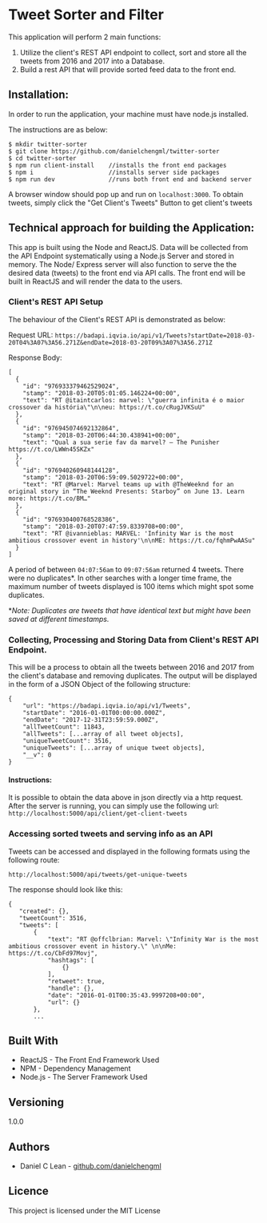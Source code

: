 # Tweet Sorter and Filter

This application will perform 2 main functions:

1.  Utilize the client's REST API endpoint to collect, sort and store all the tweets from 2016 and 2017 into a Database.
1.  Build a rest API that will provide sorted feed data to the front end.

## Installation:

In order to run the application, your machine must have node.js installed.

The instructions are as below:

```
$ mkdir twitter-sorter
$ git clone https://github.com/danielchengml/twitter-sorter
$ cd twitter-sorter
$ npm run client-install    //installs the front end packages
$ npm i                     //installs server side packages
$ npm run dev               //runs both front end and backend server
```

A browser window should pop up and run on `localhost:3000`. To obtain tweets, simply click the "Get Client's Tweets" Button to get client's tweets

## Technical approach for building the Application:

This app is built using the Node and ReactJS. Data will be collected from the API Endpoint systematically using a Node.js Server and stored in memory. The Node/ Express server will also function to serve the the desired data (tweets) to the front end via API calls. The front end will be built in ReactJS and will render the data to the users.

### Client's REST API Setup

The behaviour of the Client's REST API is demonstrated as below:

Request URL:
`https://badapi.iqvia.io/api/v1/Tweets?startDate=2018-03-20T04%3A07%3A56.271Z&endDate=2018-03-20T09%3A07%3A56.271Z`

Response Body:

```
[
  {
    "id": "976933379462529024",
    "stamp": "2018-03-20T05:01:05.146224+00:00",
    "text": "RT @itaintcarlos: marvel: \"guerra infinita é o maior crossover da história\"\n\neu: https://t.co/cRugJVKSuU"
  },
  {
    "id": "976945074692132864",
    "stamp": "2018-03-20T06:44:30.438941+00:00",
    "text": "Qual a sua serie fav da marvel? — The Punisher https://t.co/LWWn45SKZx"
  },
  {
    "id": "976940260948144128",
    "stamp": "2018-03-20T06:59:09.5029722+00:00",
    "text": "RT @Marvel: Marvel teams up with @TheWeeknd for an original story in “The Weeknd Presents: Starboy” on June 13. Learn more: https://t.co/BM…"
  },
  {
    "id": "976930400768528386",
    "stamp": "2018-03-20T07:47:59.8339708+00:00",
    "text": "RT @ivannieblas: MARVEL: 'Infinity War is the most ambitious crossover event in history'\n\nME: https://t.co/fqhmPwAASu"
  }
]
```

A period of between `04:07:56am` to `09:07:56am` returned 4 tweets. There were no duplicates\*. In other searches with a longer time frame, the maximum number of tweets displayed is 100 items which might spot some duplicates.

\*_Note: Duplicates are tweets that have identical text but might have been saved at different timestamps._

### Collecting, Processing and Storing Data from Client's REST API Endpoint.

This will be a process to obtain all the tweets between 2016 and 2017 from the client's database and removing duplicates. The output will be displayed in the form of a JSON Object of the following structure:

```
{
    "url": "https://badapi.iqvia.io/api/v1/Tweets",
    "startDate": "2016-01-01T00:00:00.000Z",
    "endDate": "2017-12-31T23:59:59.000Z",
    "allTweetCount": 11843,
    "allTweets": [...array of all tweet objects],
    "uniqueTweetCount": 3516,
    "uniqueTweets": [...array of unique tweet objects],
    "__v": 0
}
```

#### Instructions:

It is possible to obtain the data above in json directly via a http request. After the server is running, you can simply use the following url:
`http://localhost:5000/api/client/get-client-tweets`

### Accessing sorted tweets and serving info as an API

Tweets can be accessed and displayed in the following formats using the following route:

`http://localhost:5000/api/tweets/get-unique-tweets`

The response should look like this:

```
{
   "created": {},
   "tweetCount": 3516,
   "tweets": [
       {
           "text": "RT @offclbrian: Marvel: \"Infinity War is the most ambitious crossover event in history.\" \n\nMe: https://t.co/CbFd97Movj",
           "hashtags": [
               {}
           ],
           "retweet": true,
           "handle": {},
           "date": "2016-01-01T00:35:43.9997208+00:00",
           "url": {}
       },
       ...
```

## Built With

* ReactJS - The Front End Framework Used
* NPM - Dependency Management
* Node.js - The Server Framework Used

## Versioning

1.0.0

## Authors

* Daniel C Lean - [github.com/danielchengml](github.com/danielchengml)

## Licence

This project is licensed under the MIT License
